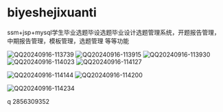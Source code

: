 # biyeshejixuanti
ssm+jsp+mysql学生毕业选题毕设选题毕业设计选题管理系统，开题报告管理，中期报告管理，模板管理，选题管理 等等功能

![QQ20240916-113739](https://github.com/user-attachments/assets/6ba1c752-8b68-43e2-9d55-fcbc1eb56f76)
![QQ20240916-113915](https://github.com/user-attachments/assets/ccb3c2fa-9899-42a7-888f-00e2640bdb6a)
![QQ20240916-113930](https://github.com/user-attachments/assets/b750d167-4c49-49f1-9e2c-afb7760948b2)
![QQ20240916-114023](https://github.com/user-attachments/assets/0d8f4d89-f4c7-4f41-8f79-b80d9079b9f8)
![QQ20240916-114127](https://github.com/user-attachments/assets/dc1852a0-a4d0-4fab-b216-d58d73ccbd68)

![QQ20240916-114144](https://github.com/user-attachments/assets/3d1f98b0-3aee-4690-942c-06028e2f642c)
![QQ20240916-114200](https://github.com/user-attachments/assets/c884936e-4d81-4892-b91b-b64d04af7d75)

![QQ20240916-114234](https://github.com/user-attachments/assets/354dd623-cc1b-4ff2-b5a2-4a419c92e403)

q 2856309352

